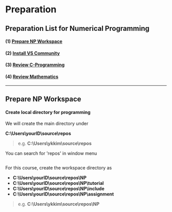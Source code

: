# Preparation

## Preparation List for Numerical Programming

#### (1) [Prepare NP Workspace](preparation.md#prepare-np-workspace-1)

#### (2) [Install VS Community](../../c-programming/c-programming-review/installing-visual-studio.md)

#### (3) [Review C-Programming](../../c-programming/c-programming-review/#lessons)

#### (4) [Review Mathematics](../math-revision.md)



***

##

## Prepare NP Workspace

#### Create local directory for programming

We will create the main directory under

**C:\Users\yourID\source\repos**

> e.g. **C:\Users\ykkim\source\repos**

You can search for 'repos' in window menu

<figure><img src="https://user-images.githubusercontent.com/38373000/185348195-07f482ba-3aac-4fc8-8298-9928f06fc534.png" alt=""><figcaption></figcaption></figure>



For this course,  create the workspace directory as

* **C:\Users\yourID\source\repos\NP**
* **C:\Users\yourID\source\repos\NP\tutorial**
* **C:\Users\yourID\source\repos\NP\include**
* **C:\Users\yourID\source\repos\NP\assignment**

> e.g. **C:\Users\ykkim\source\repos\NP**

